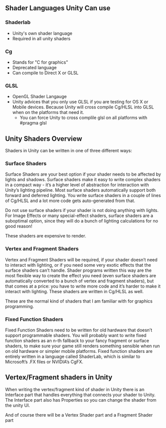 ## Shader Languages Unity Can use

### Shaderlab
 * Unity's own shader language
 * Required in all unity shaders

### Cg
 * Stands for "C for graphics"
 * Deprecated language
 * Can compile to Direct X or GLSL

### GLSL
 * OpenGL Shader Langauge
 * Unity advices that you only use GLSL if you are testing for OS X or Mobile devices. Because Unity will cross compile Cg/HLSL into GLSL when on the platforms that need it.
   * You can force Unity to cross complile glsl on all platforms with #pragma glsl

## Unity Shaders Overview

Shaders in Unity can be written in one of three different ways:

### Surface Shaders

Surface Shaders are your best option if your shader needs to be affected by lights and shadows. Surface shaders make it easy to write complex shaders in a compact way - it’s a higher level of abstraction for interaction with Unity’s lighting pipeline. Most surface shaders automatically support both forward and deferred lighting. You write surface shaders in a couple of lines of Cg/HLSL and a lot more code gets auto-generated from that.

Do not use surface shaders if your shader is not doing anything with lights. For Image Effects or many special-effect shaders, surface shaders are a suboptimal option, since they will do a bunch of lighting calculations for no good reason!

These shaders are expensive to render.

### Vertex and Fragment Shaders

Vertex and Fragment Shaders will be required, if your shader doesn’t need to interact with lighting, or if you need some very exotic effects that the surface shaders can’t handle. Shader programs written this way are the most flexible way to create the effect you need (even surface shaders are automatically converted to a bunch of vertex and fragment shaders), but that comes at a price: you have to write more code and it’s harder to make it interact with lighting. These shaders are written in Cg/HLSL as well.

These are the normal kind of shaders that I am familiar with for graphics programming.

### Fixed Function Shaders

Fixed Function Shaders need to be written for old hardware that doesn’t support programmable shaders. You will probably want to write fixed function shaders as an n-th fallback to your fancy fragment or surface shaders, to make sure your game still renders something sensible when run on old hardware or simpler mobile platforms. Fixed function shaders are entirely written in a language called ShaderLab, which is similar to Microsoft’s .FX files or NVIDIA’s CgFX.

## Vertex/Fragment shaders in Unity

When writing the vertex/fragment kind of shader in Unity there is an Interface part that handles everything that connects your shader to Unity. The Interface part also has Properties so you can change the shader from the unity UI.

And of course there will be a Vertex Shader part and a Fragment Shader part
